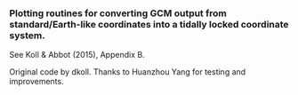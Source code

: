 ### Plotting routines for converting GCM output from standard/Earth-like coordinates into a tidally locked coordinate system.
See Koll & Abbot (2015), Appendix B.

Original code by dkoll.
Thanks to Huanzhou Yang for testing and improvements.
